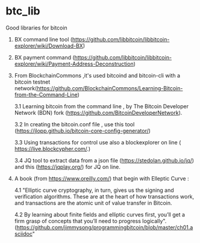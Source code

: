 # btc_lib
Good libraries for bitcoin

1. BX command line tool (https://github.com/libbitcoin/libbitcoin-explorer/wiki/Download-BX)
2. BX payment command (https://github.com/libbitcoin/libbitcoin-explorer/wiki/Payment-Address-Deconstruction)

3. From BlockchainCommons ,it's used bitcoind and bitcoin-cli  with a bitcoin  testnet network(https://github.com/BlockchainCommons/Learning-Bitcoin-from-the-Command-Line)

   3.1 Learning bitcoin from the command line ,  by The Bitcoin Developer Network (BDN) fork (https://github.com/BitcoinDeveloperNetwork).
   
   3.2 In creating the bitcoin.conf file , use this tool (https://jlopp.github.io/bitcoin-core-config-generator/)
   
   3.3 Using transactions for control use also a blockexplorer on line ( https://live.blockcypher.com/.)
   
   3.4 JQ tool to extract data from a json file (https://stedolan.github.io/jq/) and this (https://jqplay.org/) for JQ on line.

4. A book  (from https://www.oreilly.com/) that begin with Elleptic Curve :

   4.1 "Elliptic curve cryptography, in turn, gives us the signing and verification algorithms. These are at the heart of how transactions work, and transactions are the atomic unit of value transfer in Bitcoin. 
   
   4.2 By learning about finite fields and elliptic curves first, you’ll get a firm grasp of concepts that you’ll need to progress logically".(https://github.com/jimmysong/programmingbitcoin/blob/master/ch01.asciidoc"
